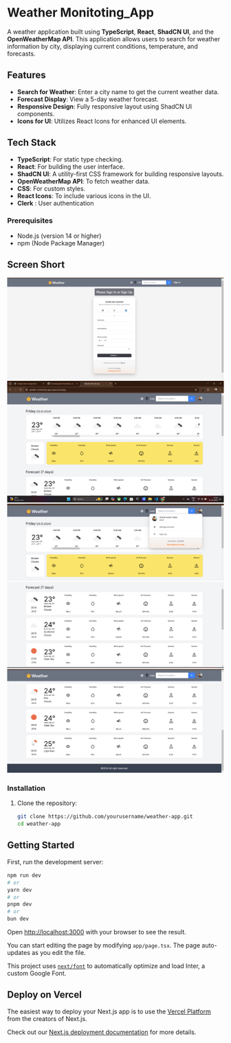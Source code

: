 # Weather Monitoting_App

A weather application built using **TypeScript**, **React**, **ShadCN UI**, and the **OpenWeatherMap API**. This application allows users to search for weather information by city, displaying current conditions, temperature, and forecasts.


## Features

- **Search for Weather**: Enter a city name to get the current weather data.
- **Forecast Display**: View a 5-day weather forecast.
- **Responsive Design**: Fully responsive layout using ShadCN UI components.
- **Icons for UI**: Utilizes React Icons for enhanced UI elements.

## Tech Stack

- **TypeScript**: For static type checking.
- **React**: For building the user interface.
- **ShadCN UI**: A utility-first CSS framework for building responsive layouts.
- **OpenWeatherMap API**: To fetch weather data.
- **CSS**: For custom styles.
- **React Icons**: To include various icons in the UI.
- **Clerk** : User authentication 
### Prerequisites

- Node.js (version 14 or higher)
- npm (Node Package Manager)

## Screen Short

![Alt text](images/s1.png)
![Alt text](images/s2.png)
![Alt text](images/s4.png)
![Alt text](images/s3.png)
![Alt text](images/s5.png)


### Installation

1. Clone the repository:
   ```bash
   git clone https://github.com/yourusername/weather-app.git
   cd weather-app


## Getting Started

First, run the development server:

```bash
npm run dev
# or
yarn dev
# or
pnpm dev
# or
bun dev
```

Open [http://localhost:3000](http://localhost:3000) with your browser to see the result.

You can start editing the page by modifying `app/page.tsx`. The page auto-updates as you edit the file.

This project uses [`next/font`](https://nextjs.org/docs/basic-features/font-optimization) to automatically optimize and load Inter, a custom Google Font.


## Deploy on Vercel

The easiest way to deploy your Next.js app is to use the [Vercel Platform](https://vercel.com/new?utm_medium=default-template&filter=next.js&utm_source=create-next-app&utm_campaign=create-next-app-readme) from the creators of Next.js.

Check out our [Next.js deployment documentation](https://nextjs.org/docs/deployment) for more details.
